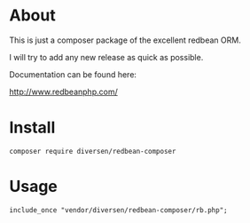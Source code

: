 # About

This is just a composer package of the excellent redbean ORM. 

I will try to add any new release as quick as possible. 

Documentation can be found here: 

http://www.redbeanphp.com/

# Install

    composer require diversen/redbean-composer

# Usage

    include_once "vendor/diversen/redbean-composer/rb.php";

